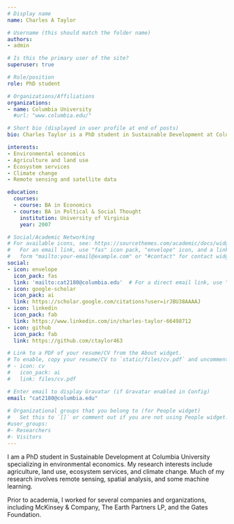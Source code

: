 ```yaml
---
# Display name
name: Charles A Taylor

# Username (this should match the folder name)
authors:
- admin

# Is this the primary user of the site?
superuser: true

# Role/position
role: PhD student

# Organizations/Affiliations
organizations:
- name: Columbia University
  #url: "www.columbia.edu/"

# Short bio (displayed in user profile at end of posts)
bio: Charles Taylor is a PhD student in Sustainable Development at Columbia University specializing in environmental economics.

interests:
- Environmental economics
- Agriculture and land use
- Ecosystem services
- Climate change
- Remote sensing and satellite data

education:
  courses:
  - course: BA in Economics
  - course: BA in Poltical & Social Thought
    institution: University of Virginia
    year: 2007

# Social/Academic Networking
# For available icons, see: https://sourcethemes.com/academic/docs/widgets/#icons
#   For an email link, use "fas" icon pack, "envelope" icon, and a link in the
#   form "mailto:your-email@example.com" or "#contact" for contact widget.
social:
- icon: envelope
  icon_pack: fas
  link: 'mailto:cat2180@columbia.edu'  # For a direct email link, use "mailto:cat2180@columbia.edu".
- icon: google-scholar
  icon_pack: ai
  link: https://scholar.google.com/citations?user=irJBU38AAAAJ
- icon: linkedin
  icon_pack: fab
  link: https://www.linkedin.com/in/charles-taylor-66498712
- icon: github
  icon_pack: fab
  link: https://github.com/ctaylor463

# Link to a PDF of your resume/CV from the About widget.
# To enable, copy your resume/CV to `static/files/cv.pdf` and uncomment the lines below.  
# - icon: cv
#   icon_pack: ai
#   link: files/cv.pdf

# Enter email to display Gravatar (if Gravatar enabled in Config)
email: "cat2180@columbia.edu"
  
# Organizational groups that you belong to (for People widget)
#   Set this to `[]` or comment out if you are not using People widget.  
#user_groups:
#- Researchers
#- Visitors
---
```


I am a PhD student in Sustainable Development at Columbia University specializing in environmental economics. My research interests include agriculture, land use, ecosystem services, and climate change. Much of my research involves remote sensing, spatial analysis, and some machine learning. 

Prior to academia, I worked for several companies and organizations, including McKinsey & Company, The Earth Partners LP, and the Gates Foundation.